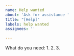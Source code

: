 ```yaml
---
name: Help wanted
about: 'Ask for assistance '
title: "[Help]"
labels: help wanted
assignees: ''

---
```


What do you need:
1.
2.
3.
